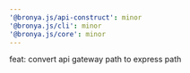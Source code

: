 ```yaml
---
'@bronya.js/api-construct': minor
'@bronya.js/cli': minor
'@bronya.js/core': minor
---
```


feat: convert api gateway path to express path
